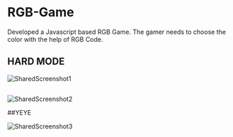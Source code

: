# RGB-Game
Developed a Javascript based RGB Game. The gamer needs to choose the color with the help of RGB Code.

## HARD MODE

![SharedScreenshot1](https://user-images.githubusercontent.com/29403160/74329943-c142f980-4db6-11ea-925b-7e18a2953dc1.jpg)

##

![SharedScreenshot2](https://user-images.githubusercontent.com/29403160/74330144-27c81780-4db7-11ea-916b-9b06e9847919.jpg)

##YEYE

![SharedScreenshot3](https://user-images.githubusercontent.com/29403160/74330259-59d97980-4db7-11ea-989a-b94fb285c52c.jpg)


